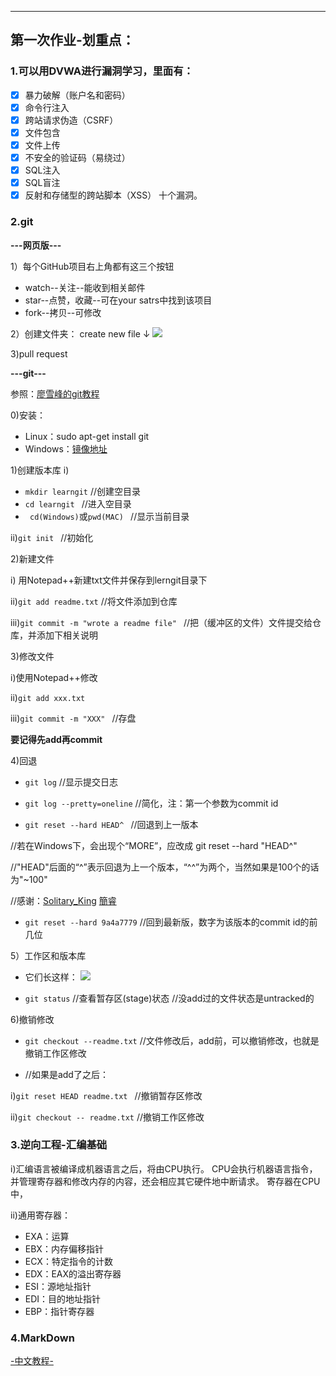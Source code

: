 ------------------------------------------------
## 第一次作业-划重点：

### 1.可以用DVWA进行漏洞学习，里面有：
- [x] 暴力破解（账户名和密码）
- [x] 命令行注入
- [x] 跨站请求伪造（CSRF）
- [x] 文件包含
- [x] 文件上传
- [x] 不安全的验证码（易绕过）
- [x] SQL注入
- [x] SQL盲注
- [x] 反射和存储型的跨站脚本（XSS）
十个漏洞。

### 2.git

**---网页版---**

1）每个GitHub项目右上角都有这三个按钮
- watch--关注--能收到相关邮件
- star--点赞，收藏--可在your satrs中找到该项目
- fork--拷贝--可修改

2）创建文件夹：
create new file
           ↓
![](http://i.stack.imgur.com/n3Wg3.gif)

3)pull request

**---git---**

参照：[廖雪峰的git教程](https://www.liaoxuefeng.com/wiki/0013739516305929606dd18361248578c67b8067c8c017b000)

0)安装：
- Linux：sudo apt-get install git
- Windows：[镜像地址](https://git-for-windows.github.io/)

1)创建版本库
i) 
-  `mkdir learngit`         //创建空目录
-  `cd learngit `            //进入空目录
- ` cd(Windows)`或`pwd(MAC) `              //显示当前目录

ii)`git init `            //初始化

2)新建文件

i) 用Notepad++新建txt文件并保存到lerngit目录下

ii)`git add readme.txt`    //将文件添加到仓库

iii)`git commit -m "wrote a readme file" `  //把（缓冲区的文件）文件提交给仓库，并添加下相关说明

3)修改文件

i)使用Notepad++修改

ii)`git add xxx.txt`

iii)`git commit -m "XXX" `  //存盘

**要记得先add再commit**

4)回退

- `git log`      //显示提交日志

- `git log --pretty=oneline`       //简化，注：第一个参数为commit id

- `git reset --hard HEAD^ `   //回退到上一版本

//若在Windows下，会出现个“MORE”，应改成 git reset --hard "HEAD^"

//"HEAD"后面的“^”表示回退为上一个版本，“^^”为两个，当然如果是100个的话为"~100"

 //感谢：[Solitary_King](http://blog.csdn.net/Solitary_King/article/details/73739636)   [簡睿](http://jdev.tw/blog/4239/git-rest-hard-head-in-windows-cmd-exe)
 
- `git reset --hard 9a4a7779`  //回到最新版，数字为该版本的commit id的前几位

5）工作区和版本库
- 它们长这样：
![](https://cdn.webxueyuan.com/cdn/files/attachments/001384907702917346729e9afbf4127b6dfbae9207af016000/0)

- `git status`    //查看暂存区(stage)状态
//没add过的文件状态是untracked的

6)撤销修改

- `git checkout --readme.txt`   //文件修改后，add前，可以撤销修改，也就是撤销工作区修改

- //如果是add了之后：

i)`git reset HEAD readme.txt ` //撤销暂存区修改

ii)`git checkout -- readme.txt`  //撤销工作区修改



### 3.逆向工程-汇编基础

i)汇编语言被编译成机器语言之后，将由CPU执行。
CPU会执行机器语言指令，并管理寄存器和修改内存的内容，还会相应其它硬件地中断请求。
寄存器在CPU中，

ii)通用寄存器：
- EXA：运算
- EBX：内存偏移指针
- ECX：特定指令的计数
- EDX：EAX的溢出寄存器
- ESI：源地址指针
- EDI：目的地址指针
- EBP：指针寄存器

### 4.MarkDown
[-中文教程-](http://www.jianshu.com/p/q81RER)
